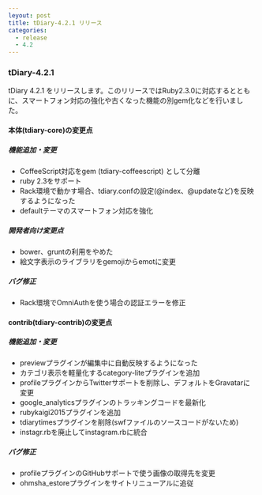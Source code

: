 ```yaml
---
leyout: post
title: tDiary-4.2.1 リリース
categories:
  - release
  - 4.2
---
```

### tDiary-4.2.1

tDiary 4.2.1 をリリースします。このリリースではRuby2.3.0に対応するとともに、スマートフォン対応の強化や古くなった機能の別gem化などを行いました。

#### 本体(tdiary-core)の変更点

##### 機能追加・変更
* CoffeeScript対応をgem (tdiary-coffeescript) として分離
* ruby 2.3をサポート
* Rack環境で動かす場合、tdiary.confの設定(@index、@updateなど)を反映するようになった
* defaultテーマのスマートフォン対応を強化

##### 開発者向け変更点
* bower、gruntの利用をやめた
* 絵文字表示のライブラリをgemojiからemotに変更

##### バグ修正
* Rack環境でOmniAuthを使う場合の認証エラーを修正

#### contrib(tdiary-contrib)の変更点

##### 機能追加・変更
* previewプラグインが編集中に自動反映するようになった
* カテゴリ表示を軽量化するcategory-liteプラグインを追加
* profileプラグインからTwitterサポートを削除し、デフォルトをGravatarに変更
* google_analyticsプラグインのトラッキングコードを最新化
* rubykaigi2015プラグインを追加
* tdiarytimesプラグインを削除(swfファイルのソースコードがないため)
* instagr.rbを廃止してinstagram.rbに統合

##### バグ修正
* profileプラグインのGitHubサポートで使う画像の取得先を変更
* ohmsha_estoreプラグインをサイトリニューアルに追従

